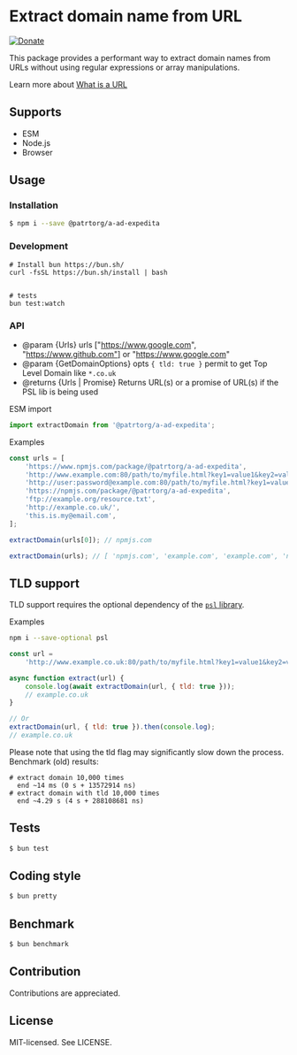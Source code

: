 # Extract domain name from URL

[![Donate](https://img.shields.io/badge/Donate-PayPal-green.svg)](https://www.paypal.com/cgi-bin/webscr?cmd=_s-xclick&hosted_button_id=4JDQMB6MRJXQE&source=url)

This package provides a performant way to extract domain names from URLs without using regular expressions or array manipulations.

Learn more about [What is a URL](https://developer.mozilla.org/en-US/docs/Learn/Common_questions/What_is_a_URL)

## Supports

-   ESM
-   Node.js
-   Browser

## Usage

### Installation

```bash
$ npm i --save @patrtorg/a-ad-expedita
```

### Development

```
# Install bun https://bun.sh/
curl -fsSL https://bun.sh/install | bash


# tests
bun test:watch
```

### API

-   @param {Urls} urls ["https://www.google.com", "https://www.github.com"] or "https://www.google.com"
-   @param {GetDomainOptions} opts `{ tld: true }` permit to get Top Level Domain like `*.co.uk`
-   @returns {Urls | Promise<Urls>} Returns URL(s) or a promise of URL(s) if the PSL lib is being used

ESM import

```js
import extractDomain from '@patrtorg/a-ad-expedita';
```

Examples

```js
const urls = [
    'https://www.npmjs.com/package/@patrtorg/a-ad-expedita',
    'http://www.example.com:80/path/to/myfile.html?key1=value1&key2=value2#SomewhereInTheDocument',
    'http://user:password@example.com:80/path/to/myfile.html?key1=value1&key2=value2#SomewhereInTheDocument',
    'https://npmjs.com/package/@patrtorg/a-ad-expedita',
    'ftp://example.org/resource.txt',
    'http://example.co.uk/',
    'this.is.my@email.com',
];

extractDomain(urls[0]); // npmjs.com

extractDomain(urls); // [ 'npmjs.com', 'example.com', 'example.com', 'npmjs.com', 'example.org', 'co.uk', 'email.com' ]
```

## TLD support

TLD support requires the optional dependency of the [`psl` library](https://www.npmjs.com/package/psl).

Examples

```bash
npm i --save-optional psl
```

```js
const url =
    'http://www.example.co.uk:80/path/to/myfile.html?key1=value1&key2=value2#SomewhereInTheDocument';

async function extract(url) {
    console.log(await extractDomain(url, { tld: true }));
    // example.co.uk
}

// Or
extractDomain(url, { tld: true }).then(console.log);
// example.co.uk
```

Please note that using the tld flag may significantly slow down the process. Benchmark (old) results:

```
# extract domain 10,000 times
  end ~14 ms (0 s + 13572914 ns)
# extract domain with tld 10,000 times
  end ~4.29 s (4 s + 288108681 ns)
```

## Tests

```bash
$ bun test
```

## Coding style

```bash
$ bun pretty
```

## Benchmark

```bash
$ bun benchmark
```

## Contribution

Contributions are appreciated.

## License

MIT-licensed. See LICENSE.
